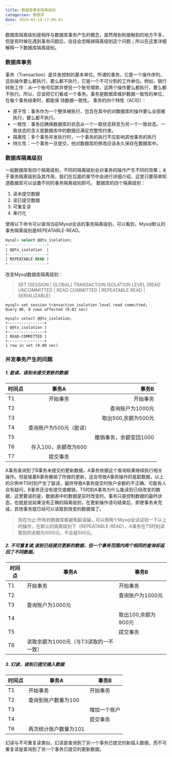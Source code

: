 ```yaml
---
title: 数据库事务隔离级别
categories: 数据库
date: 2019-03-14 17:09:43
---
```


数据库隔离级别是相伴与数据库事务产生的概念，虽然用到和接触到的地方不多，但是有时候在遇到事务问题后，往往会忽略掉隔离级别这个问题；所以在这里详细解释一下数据库隔离级别。

### 数据库事务
事务（Transaction）是并发控制的基本单位。所谓的事务，它是一个操作序列，这些操作要么都执行，要么都不执行，它是一个不可分割的工作单位。例如，银行转账工作：从一个账号扣款并使另一个账号增款，这两个操作要么都执行，要么都不执行。所以，应该把它们看成一个事务。事务是数据库维护数据一致性的单位，在每个事务结束时，都能保 持数据一致性。
事务的四个特性（ACID）：
* 原子性：事务作为一个整体被执行，包含在其中的对数据库的操作要么全部被执行，要么都不执行。
* 一致性：事务应确保数据库的状态从一个一致状态转变为另一个一致状态。一致状态的含义是数据库中的数据应满足完整性约束。
* 隔离性：多个事务并发执行时，一个事务的执行不应影响其他事务的执行
* 持久性：一个事务一旦提交，他对数据库的修改应该永久保存在数据库中。

### 数据库隔离级别
一般数据库有四个隔离级别，不同的隔离级别会对事务的操作产生不同的效果；关于事务隔离级别及其作用，我们在后面的章节中会进行详细介绍，这里只要简单知道数据库可以设置不同的事务隔离级别即可。
数据库的四个隔离级别：
1. 读未提交数据
2. 读已提交数据
3. 可重复读
4. 串行化

使用以下命令可以查询当前Mysql会话的事务隔离级别，可以看到，Mysql默认的事务隔离级别是REPEATABLE-READ。
```SQL
mysql> select @@tx_isolation;
+-----------------+
| @@tx_isolation  |
+-----------------+
| REPEATABLE-READ |
+-----------------+
```
改变Mysql数据库隔离级别：
> SET [SESSION | GLOBAL] TRANSACTION ISOLATION LEVEL {READ UNCOMMITTED | READ COMMITTED | REPEATABLE READ | SERIALIZABLE}

```
mysql> set session transaction isolation level read committed;
Query OK, 0 rows affected (0.02 sec)

mysql> select @@tx_isolation;
+----------------+
| @@tx_isolation |
+----------------+
| READ-COMMITTED |
+----------------+
1 row in set (0.00 sec)
```
### 并发事务产生的问题
##### 1. 脏读，读到未提交更新的数据
|时间点|事务A|事务B|
|:---|:---:|---:|
|T1|开始事务|开始事务|
|T2||查询账户为1000元|
|T3||取出500,余额为500元|
|T4|查询账户为500元（脏读）||
|T5||撤销事务，余额变回1000|
|T6|存入100，余额改为600||
|T7|提交事务|||
A事务查询到了B事务未提交的更新数据，A事务依据这个查询结果继续执行相关操作。但是接着B事务撤销了所做的更新，这会导致A事务操作的是脏数据，以上的示例中T5时刻产生了脏读，最终导致A事务提交时账户余额的不正确，可能有人会有疑问，B事务还没有提交或撤销，T5时刻A事务为什么能读到已经改变的数据，这里要说的是，数据表中的数据是实时改变的，事务只是控制数据的最终状态，也就是说如果没有正确的隔离级别，在更新操作语句结束后，即使事务未完成，其他事务就已经可以读取到改变的数据值了。
>现在为止:所有的数据库都避免脏读操，可以用两个Mysql会话试验一下以上的操作，在默认的隔离级别下（REPEATABLE-READ），A事务在T5时刻读取到的余额为1000元，不会是500元。

##### 2. 不可重复读,读到已经提交更新的数据，但一个事务范围内两个相同的查询却返回了不同数据。

|时间点|事务A|事务B|
|---|---|---|
|T1|开始事务|开始事务|
|T2||查询账户为1000元|
|T3|查询账户为1000元||
|T4||取出100,余额为900元|
|T5||提交事务|
|T6|读取余额为1000元（与T3读取的一不一致）|||

##### 3. 幻读，读到已提交插入数据

|时间点|事务A|事务B|
|---|---|---|
|T1|开始事务|开始事务|
|T2|查询到账户数量为100||
|T3||增加一个账户|
|T4||提交事务|
|T6|再次统计账户数量为101|||

幻读与不可重复读类似，幻读是查询到了另一个事务已提交的新插入数据，而不可重复读是查询到了另一个事务已提交的更新数据。
